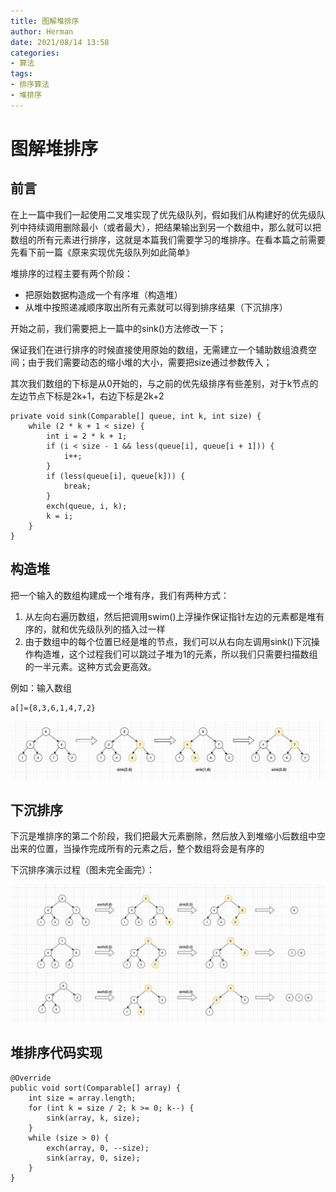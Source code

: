 ```yaml
---
title: 图解堆排序
author: Herman
date: 2021/08/14 13:58
categories:
- 算法
tags:
- 排序算法
- 堆排序
---
```



# 图解堆排序


## 前言
在上一篇中我们一起使用二叉堆实现了优先级队列，假如我们从构建好的优先级队列中持续调用删除最小（或者最大），把结果输出到另一个数组中，那么就可以把数组的所有元素进行排序，这就是本篇我们需要学习的堆排序。在看本篇之前需要先看下前一篇《原来实现优先级队列如此简单》

堆排序的过程主要有两个阶段：

* 把原始数据构造成一个有序堆（构造堆）
* 从堆中按照递减顺序取出所有元素就可以得到排序结果（下沉排序）


开始之前，我们需要把上一篇中的sink()方法修改一下；

保证我们在进行排序的时候直接使用原始的数组，无需建立一个辅助数组浪费空间；由于我们需要动态的缩小堆的大小，需要把size通过参数传入；

其次我们数组的下标是从0开始的，与之前的优先级排序有些差别，对于k节点的左边节点下标是2k+1，右边下标是2k+2

```
private void sink(Comparable[] queue, int k, int size) {
    while (2 * k + 1 < size) {
        int i = 2 * k + 1;
        if (i < size - 1 && less(queue[i], queue[i + 1])) {
            i++;
        }
        if (less(queue[i], queue[k])) {
            break;
        }
        exch(queue, i, k);
        k = i;
    }
}
```


## 构造堆
把一个输入的数组构建成一个堆有序，我们有两种方式：
1. 从左向右遍历数组，然后把调用swim()上浮操作保证指针左边的元素都是堆有序的，就和优先级队列的插入过一样
2. 由于数组中的每个位置已经是堆的节点，我们可以从右向左调用sink()下沉操作构造堆，这个过程我们可以跳过子堆为1的元素，所以我们只需要扫描数组的一半元素。这种方式会更高效。

例如：输入数组 
```
a[]={8,3,6,1,4,7,2}
```

![](https://raw.githubusercontent.com/silently9527/images/main/05b58b16dfb449f7b8e1a0323ccf8e71~tplv-k3u1fbpfcp-zoom-1.image)

## 下沉排序
下沉是堆排序的第二个阶段，我们把最大元素删除，然后放入到堆缩小后数组中空出来的位置，当操作完成所有的元素之后，整个数组将会是有序的

下沉排序演示过程（图未完全画完）：

![](https://raw.githubusercontent.com/silently9527/images/main/66031114d70b4a3bb2bd98d220a7249a~tplv-k3u1fbpfcp-zoom-1.image)


## 堆排序代码实现

```
@Override
public void sort(Comparable[] array) {
    int size = array.length;
    for (int k = size / 2; k >= 0; k--) {
        sink(array, k, size);
    }
    while (size > 0) {
        exch(array, 0, --size);
        sink(array, 0, size);
    }
}
```

